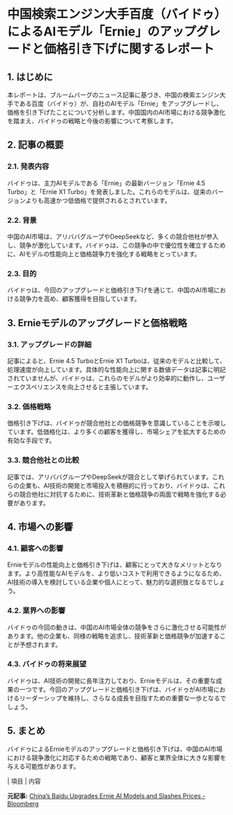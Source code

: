 # 中国検索エンジン大手百度（バイドゥ）によるAIモデル「Ernie」のアップグレードと価格引き下げに関するレポート

## 1. はじめに

本レポートは、ブルームバーグのニュース記事に基づき、中国の検索エンジン大手である百度（バイドゥ）が、自社のAIモデル「Ernie」をアップグレードし、価格を引き下げたことについて分析します。中国国内のAI市場における競争激化を踏まえ、バイドゥの戦略と今後の影響について考察します。

## 2. 記事の概要

### 2.1. 発表内容

バイドゥは、主力AIモデルである「Ernie」の最新バージョン「Ernie 4.5 Turbo」と「Ernie X1 Turbo」を発表しました。これらのモデルは、従来のバージョンよりも高速かつ低価格で提供されるとされています。

### 2.2. 背景

中国のAI市場は、アリババグループやDeepSeekなど、多くの競合他社が参入し、競争が激化しています。バイドゥは、この競争の中で優位性を確立するために、AIモデルの性能向上と価格競争力を強化する戦略をとっています。

### 2.3. 目的

バイドゥは、今回のアップグレードと価格引き下げを通じて、中国のAI市場における競争力を高め、顧客獲得を目指しています。

## 3. Ernieモデルのアップグレードと価格戦略

### 3.1. アップグレードの詳細

記事によると、Ernie 4.5 TurboとErnie X1 Turboは、従来のモデルと比較して、処理速度が向上しています。具体的な性能向上に関する数値データは記事に明記されていませんが、バイドゥは、これらのモデルがより効率的に動作し、ユーザーエクスペリエンスを向上させると主張しています。

### 3.2. 価格戦略

価格引き下げは、バイドゥが競合他社との価格競争を意識していることを示唆しています。低価格化は、より多くの顧客を獲得し、市場シェアを拡大するための有効な手段です。

### 3.3. 競合他社との比較

記事では、アリババグループやDeepSeekが競合として挙げられています。これらの企業も、AI技術の開発と市場投入を積極的に行っており、バイドゥは、これらの競合他社に対抗するために、技術革新と価格競争の両面で戦略を強化する必要があります。

## 4. 市場への影響

### 4.1. 顧客への影響

Ernieモデルの性能向上と価格引き下げは、顧客にとって大きなメリットとなります。より高性能なAIモデルを、より低いコストで利用できるようになるため、AI技術の導入を検討している企業や個人にとって、魅力的な選択肢となるでしょう。

### 4.2. 業界への影響

バイドゥの今回の動きは、中国のAI市場全体の競争をさらに激化させる可能性があります。他の企業も、同様の戦略を追求し、技術革新と価格競争が加速することが予想されます。

### 4.3. バイドゥの将来展望

バイドゥは、AI技術の開発に長年注力しており、Ernieモデルは、その重要な成果の一つです。今回のアップグレードと価格引き下げは、バイドゥがAI市場におけるリーダーシップを維持し、さらなる成長を目指すための重要な一歩となるでしょう。

## 5. まとめ

バイドゥによるErnieモデルのアップグレードと価格引き下げは、中国のAI市場における競争激化に対応するための戦略であり、顧客と業界全体に大きな影響を与える可能性があります。

| 項目 | 内容 

**元記事:** [China’s Baidu Upgrades Ernie AI Models and Slashes Prices - Bloomberg](https://www.bloomberg.com/news/articles/2025-04-25/china-s-baidu-upgrades-ernie-ai-models-and-slashes-prices)